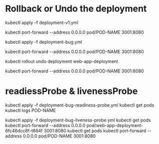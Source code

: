 # Rollback or Undo the deployment
kubectl apply -f deployment-v1.yml

kubectl port-forward --address 0.0.0.0 pod/POD-NAME 3001:8080

kubectl apply -f deployment-bug.yml

kubectl port-forward --address 0.0.0.0 pod/POD-NAME 3001:8080

kubectl rollout undo deployment web-app-deployment

kubectl port-forward --address 0.0.0.0 pod/POD-NAME 3001:8080

# readiessProbe & livenessProbe
kubectl apply -f deployment-bug-readiness-probe.yml
kubectl get pods
kubectl logs POD-NAME

kubectl apply -f deployment-bug-liveness-probe.yml
kubectl get pods
kubectl port-forward --address 0.0.0.0 pod/web-app-deployment-6fc46dcc8f-t664f 3001:8080
kubectl get pods
kubectl port-forward --address 0.0.0.0 pod/POD-NAME 3001:8080